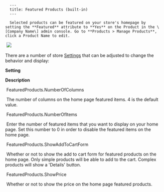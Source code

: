 
      ---
      title: Featured Products (built-in)
      ---

      Selected products can be featured on your store's homepage by setting the **Featured** attribute to **Yes** on the Product in the \[Company Name\] admin console. Go to **Products > Manage Products**, click a Product Name to edit.  
  
 ![](images/1416414249549.png)  
  
There are a number of store [Settings](default.aspx?pageid=settings) that can be adjusted to change the behavior and display:  
  

**Setting** 

**Description**

 FeaturedProducts.NumberOfColumns

 The number of columns on the home page featured items. 4 is the default value.

 FeaturedProducts.NumberOfItems

 Enter the number of featured items that you want to display on your home page. Set this number to 0 in order to disable the featured items on the home page.

 FeaturedProducts.ShowAddToCartForm

 Whether or not to show the add to cart form for featured products on the home page. Only simple products will be able to add to the cart. Complex products will show a 'Details' button.

 FeaturedProducts.ShowPrice

 Whether or not to show the price on the home page featured products.
      